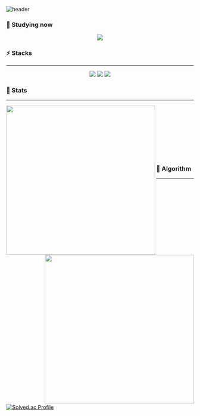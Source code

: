 <!-- ![header](https://capsule-render.vercel.app/api?type=Rounded&color=random)-->
<!-- ### Hi, I'm Shim Hun 👋 
- 🔭 I’m currently working on ...
- 🌱 I’m currently learning ...
- 👯 I’m looking to collaborate on ...
- 🤔 I’m looking for help with ...
- 💬 Ask me about ...
- 📫 How to reach me: ...
- 😄 Pronouns: ...
- ⚡ Fun fact: ...
![Top Langs](https://github-readme-stats.vercel.app/api/top-langs/?username=SHIMHUN&layout=compact&theme=tokyonight)
### 🌱 Studying in spring boot
-->
<!-- ## Features -->


![header](https://capsule-render.vercel.app/api?type=waving&color=timeGradient&height=300&section=header&text=HI!👋%20I'm%20Shim%20Hun!&fontSize=38)

### 🌱 Studying now
<div align="center">
  <a>
    <img src="https://img.shields.io/badge/Spring Boot-6DB33F?style=flat&logo=OpenJDK&logoColor=white"/>
  </a>
  <a>
    
  </a>
</div>

### ⚡ Stacks
<div align="center">

  -----

  <div align="center">
    <a>
      <img src="https://img.shields.io/badge/Python-3776AB?style=for-the-badge&logo=Python&logoColor=white"/>
    </a>
    <a>
      <img src="https://img.shields.io/badge/C++-00599C?style=for-the-badge&logo=c++&logoColor=white"/>
    </a>
    <a>
      <img src="https://img.shields.io/badge/MySQL-4479A1?style=for-the-badge&logo=MySQL&logoColor=white"/>
    </a>
  </div>  
</div>
  
</div>

### 💬 Stats
<div align="center">
  
  -----
  
  <div align=center>
    <a href="https://github.com/anuraghazra/github-readme-stats" title="Go to Source">
      <img align="left" width=400 src="https://github-readme-stats.vercel.app/api?username=SHIMHUN&show_icons=true&theme=soft-green&hide_border=true&bg_color=151515&icon_color=ffffff&text_color=ffffff&title_color=00e6fe" />
    </a>
    <a href="https://git.io/streak-stats" title="Go to Source">
      <img align="right" width=400 src="http://github-readme-streak-stats.herokuapp.com?user=SHIMHUN&hide_border=true&theme=soft-green" alt="" />
    </a>
  </div>
  
  <br><br><br><br><br><br><br><br>
</div>  
 
  
### 🤔 Algorithm
<!-- <div align="center"> -->
  
  -----
  
  [![Solved.ac Profile](http://mazassumnida.wtf/api/v2/generate_badge?boj=shimhun99)](https://solved.ac/shimhun99/)

<!-- </div> -->

